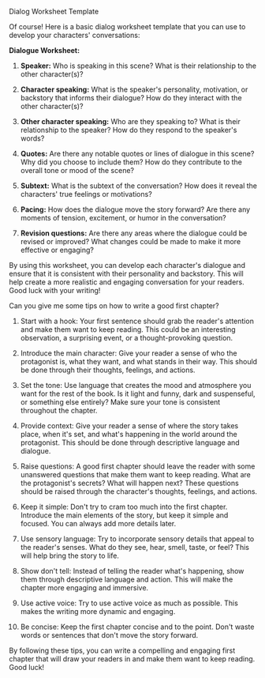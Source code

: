 Dialog Worksheet Template

Of course! Here is a basic dialog worksheet template that you can use to develop your characters' conversations:

**Dialogue Worksheet:**

1. **Speaker:** Who is speaking in this scene? What is their relationship to the other character(s)?

2. **Character speaking:** What is the speaker's personality, motivation, or backstory that informs their dialogue? How do they interact with the other character(s)?

3. **Other character speaking:** Who are they speaking to? What is their relationship to the speaker? How do they respond to the speaker's words?

4. **Quotes:** Are there any notable quotes or lines of dialogue in this scene? Why did you choose to include them? How do they contribute to the overall tone or mood of the scene?

5. **Subtext:** What is the subtext of the conversation? How does it reveal the characters' true feelings or motivations?

6. **Pacing:** How does the dialogue move the story forward? Are there any moments of tension, excitement, or humor in the conversation?

7. **Revision questions:** Are there any areas where the dialogue could be revised or improved? What changes could be made to make it more effective or engaging?

By using this worksheet, you can develop each character's dialogue and ensure that it is consistent with their personality and backstory. This will help create a more realistic and engaging conversation for your readers. Good luck with your writing!

Can you give me some tips on how to write a good first chapter?


1. Start with a hook: Your first sentence should grab the reader's attention and make them want to keep reading. This could be an interesting observation, a surprising event, or a thought-provoking question.
   
2. Introduce the main character: Give your reader a sense of who the protagonist is, what they want, and what stands in their way. This should be done through their thoughts, feelings, and actions.

3. Set the tone: Use language that creates the mood and atmosphere you want for the rest of the book. Is it light and funny, dark and suspenseful, or something else entirely? Make sure your tone is consistent throughout the chapter.

4. Provide context: Give your reader a sense of where the story takes place, when it's set, and what's happening in the world around the protagonist. This should be done through descriptive language and dialogue.

5. Raise questions: A good first chapter should leave the reader with some unanswered questions that make them want to keep reading. What are the protagonist's secrets? What will happen next? These questions should be raised through the character's thoughts, feelings, and actions.

6. Keep it simple: Don't try to cram too much into the first chapter. Introduce the main elements of the story, but keep it simple and focused. You can always add more details later.

7. Use sensory language: Try to incorporate sensory details that appeal to the reader's senses. What do they see, hear, smell, taste, or feel? This will help bring the story to life.

8. Show don't tell: Instead of telling the reader what's happening, show them through descriptive language and action. This will make the chapter more engaging and immersive.

9. Use active voice: Try to use active voice as much as possible. This makes the writing more dynamic and engaging.

10. Be concise: Keep the first chapter concise and to the point. Don't waste words or sentences that don't move the story forward.

By following these tips, you can write a compelling and engaging first chapter that will draw your readers in and make them want to keep reading. Good luck!